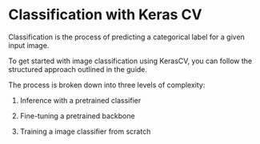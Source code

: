 # Classification with Keras CV

Classification is the process of predicting a categorical label for a given input image. 

To get started with image classification using KerasCV, you can follow the structured approach outlined in the guide. 

The process is broken down into three levels of complexity:

1. Inference with a pretrained classifier

2.  Fine-tuning a pretrained backbone

3.  Training a image classifier from scratch
